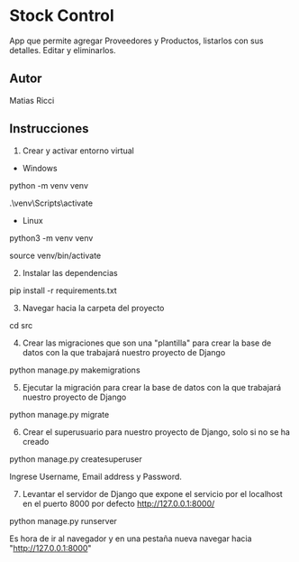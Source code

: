 # Stock Control

App que permite agregar Proveedores y Productos, listarlos con sus detalles.
Editar y eliminarlos.

## Autor

Matias Ricci

## Instrucciones

1. Crear y activar entorno virtual

- Windows

python -m venv venv

.\venv\Scripts\activate

- Linux 

python3 -m venv venv

source venv/bin/activate

2. Instalar las dependencias

pip install -r requirements.txt

3. Navegar hacia la carpeta del proyecto

cd src

4. Crear las migraciones que son una "plantilla" para crear la base de datos con la que trabajará nuestro proyecto de Django

python manage.py makemigrations

5. Ejecutar la migración para crear la base de datos con la que trabajará nuestro proyecto de Django

python manage.py migrate

6. Crear el superusuario para nuestro proyecto de Django, solo si no se ha creado

python manage.py createsuperuser

Ingrese Username, Email address y Password.

7. Levantar el servidor de Django que expone el servicio por el localhost en el puerto 8000 por defecto http://127.0.0.1:8000/

python manage.py runserver

Es hora de ir al navegador y en una pestaña nueva navegar hacia "http://127.0.0.1:8000"